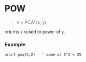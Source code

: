 # POW

> n = POW (x, y)

returns `x` raised to power of `y`.

### Example

```
print pow(5,2)   ' same as 5^2 = 25
```

